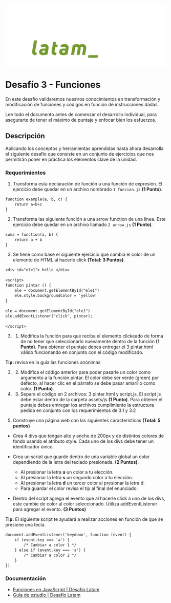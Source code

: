 ![logo](./assets/imgs/logo.svg)
# **Desafío 3 - Funciones**
En este desafío validaremos nuestros conocimientos en transformación y modificación de
funciones y códigos en función de instrucciones dadas.

Lee todo el documento antes de comenzar el desarrollo individual, para asegurarte de tener
el máximo de puntaje y enfocar bien los esfuerzos.
## **Descripción**
Aplicando los conceptos y herramientas aprendidas hasta ahora desarrolla el siguiente
desafío que consiste en un conjunto de ejercicios que nos permitirán poner en práctica los
elementos clave de la unidad.
### **Requerimientos**
1. Transforma esta declaración de función a una función de expresión. El ejercicio debe
quedar en un archivo nombrado `1 funcion.js` **(1 Punto)**.

```
function example(a, b, c) {
    return a+b+c
}

```
2. Transforma las siguiente función a una arrow function de una línea. Este ejercicio
debe quedar en un archivo llamado `2 arrow.js` **(1 Punto)**. 

```
suma = function(a, b) {
    return a + b
}

```
3. Se tiene como base el siguiente ejercicio que cambia el color de un elemento de
HTML al hacerle click **(Total: 3 Puntos)**.

```
<div id="ele1"> hello </div>

<script>
function pintar () {
    ele = document.getElementById("ele1")
    ele.style.backgroundColor = 'yellow'
}

ele = document.getElementById("ele1")
ele.addEventListener("click", pintar);

</script>

```
3. 1. Modifica la función para que reciba el elemento clickeado de forma de no
tener que seleccionarlo nuevamente dentro de la función **(1 Punto)**. Para
obtener el puntaje debes entregar el 3 pintar.html válido funcionando en
conjunto con el código modificado.

**Tip:** revisa en la guía las funciones anónimas

3. 2. Modifica el código anterior para poder pasarle un color como argumento a la
función pintar. El color debe ser verde (green) por defecto, al hacer clic en el
párrafo se debe pasar amarillo como color. **(1 Punto)**.

3. 3. Separa el código en 2 archivos: 3 pintar.html y script.js. El script js debe estar
dentro de la carpeta assets/js **(1 Punto)**. Para obtener el puntaje debes
entregar los archivos cumplimiento la estructura pedida en conjunto con los
requerimientos de 3.1 y 3.2

4. Construye una página web con las siguientes características **(Total: 5 puntos)**

- Crea 4 divs que tengan alto y ancho de 200px y de distintos colores de fondo
usando el atributo style. Cada uno de los divs debe tener un identificador
único.

- Crea un script que guarde dentro de una variable global un color
dependiendo de la letra del teclado presionada. **(2 Puntos)**.
    - Al presionar la letra **a** un color a tu elección.
    - Al presionar la letra **s** un segundo color a tu elección.
    - Al presionar la letra **d** un tercer color al presionar la letra d.
    - Para guardar el color revisa el tip al final del enunciado.

- Dentro del script agrega el evento que al hacerle click a uno de los divs, este
cambie de color al color seleccionado. Utiliza addEventListener para agregar
el evento. **(3 Puntos)**

**Tip:** El siguiente script te ayudará a realizar acciones en función de que se
presione una tecla. 

```
document.addEventListener('keydown', function (event) {
    if (event.key === 'a') {
        /* Cambiar a color 1 */
    } else if (event.key === 's') {
        /* Cambiar a color 2 */
    }
})

```
### **Documentación**

- [Funciones en JavaScript | Desafío Latam](https://mega.nz/file/bbRhVT5L#UbPbtxnGJBmzETXydqkIPHiw-PlHtEsGf9Jvqs7F_VQ)
- [Guía de estudio | Desafío Latam](https://mega.nz/file/KXZjjaZI#OpSIaPa5Wb5nXd3T91MJLdyp4o0OGuz6R6yF8oqNGPA)